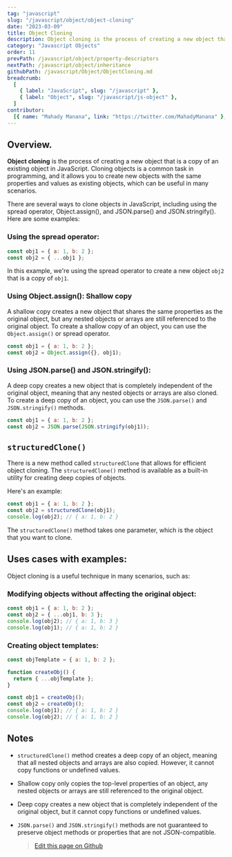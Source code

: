 ```yaml
---
tag: "javascript"
slug: "/javascript/object/object-cloning"
date: "2023-03-09"
title: Object Cloning
description: Object cloning is the process of creating a new object that is a copy of an existing object in JavaScript.
category: "Javascript Objects"
order: 11
prevPath: /javascript/object/property-descriptors
nextPath: /javascript/object/inheritance
githubPath: /javascript/Object/ObjectCloning.md
breadcrumb:
  [
    { label: "JavaScript", slug: "/javascript" },
    { label: "Object", slug: "/javascript/js-object" },
  ]
contributor:
  [{ name: "Mahady Manana", link: "https://twitter.com/MahadyManana" }, { name: "Haja", link: "https://twitter.com/Haja261M" }]
---
```


## Overview.

**Object cloning** is the process of creating a new object that is a copy of an existing object in JavaScript. Cloning objects is a common task in programming, and it allows you to create new objects with the same properties and values as existing objects, which can be useful in many scenarios.

There are several ways to clone objects in JavaScript, including using the spread operator, Object.assign(), and JSON.parse() and JSON.stringify(). Here are some examples:


### Using the spread operator:

```javascript
const obj1 = { a: 1, b: 2 };
const obj2 = { ...obj1 };
```

In this example, we're using the spread operator to create a new object `obj2` that is a copy of `obj1`.

### Using Object.assign(): Shallow copy

A shallow copy creates a new object that shares the same properties as the original object, but any nested objects or arrays are still referenced to the original object. To create a shallow copy of an object, you can use the `Object.assign()` or spread operator.

```javascript
const obj1 = { a: 1, b: 2 };
const obj2 = Object.assign({}, obj1);
```

### Using JSON.parse() and JSON.stringify():

A deep copy creates a new object that is completely independent of the original object, meaning that any nested objects or arrays are also cloned. To create a deep copy of an object, you can use the `JSON.parse()` and `JSON.stringify()` methods.

```javascript
const obj1 = { a: 1, b: 2 };
const obj2 = JSON.parse(JSON.stringify(obj1));
```

## `structuredClone()`

There is a new method called `structuredClone` that allows for efficient object cloning. The `structuredClone()` method is available as a built-in utility for creating deep copies of objects.

Here's an example:

```javascript
const obj1 = { a: 1, b: 2 };
const obj2 = structuredClone(obj1);
console.log(obj2); // { a: 1, b: 2 }
```

The `structuredClone()` method takes one parameter, which is the object that you want to clone.

## Uses cases with examples:

Object cloning is a useful technique in many scenarios, such as:

### Modifying objects without affecting the original object:

```javascript
const obj1 = { a: 1, b: 2 };
const obj2 = { ...obj1, b: 3 };
console.log(obj2); // { a: 1, b: 3 }
console.log(obj1); // { a: 1, b: 2 }
```

### Creating object templates:

```javascript
const objTemplate = { a: 1, b: 2 };

function createObj() {
  return { ...objTemplate };
}

const obj1 = createObj();
const obj2 = createObj();
console.log(obj1); // { a: 1, b: 2 }
console.log(obj2); // { a: 1, b: 2 }
```

## Notes

- `structuredClone()` method creates a deep copy of an object, meaning that all nested objects and arrays are also copied. However, it cannot copy functions or undefined values.
  
- Shallow copy only copies the top-level properties of an object, any nested objects or arrays are still referenced to the original object.
  
- Deep copy creates a new object that is completely independent of the original object, but it cannot copy functions or undefined values.
  
- `JSON.parse()` and `JSON.stringify()` methods are not guaranteed to preserve object methods or properties that are not JSON-compatible.

  > <a href="https://github.com/mahady-manana/betatuto-docs/tree/main/docs/javascript/Object/ObjectCloning.md}" target="_blank">Edit this page on Github</a>
